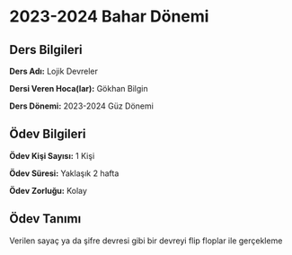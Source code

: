 # 2023-2024 Bahar Dönemi

## Ders Bilgileri
**Ders Adı:** Lojik Devreler

**Dersi Veren Hoca(lar):** Gökhan Bilgin

**Ders Dönemi:** 2023-2024 Güz Dönemi  

## Ödev Bilgileri

**Ödev Kişi Sayısı:** 1 Kişi

**Ödev Süresi:** Yaklaşık 2 hafta

**Ödev Zorluğu:** Kolay 

## Ödev Tanımı
Verilen sayaç ya da şifre devresi gibi bir devreyi flip floplar ile gerçekleme
